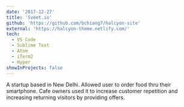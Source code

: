 ```yaml
---
date: '2017-12-27'
title: 'Sveet.io'
github: 'https://github.com/bchiang7/halcyon-site'
external: 'https://halcyon-theme.netlify.com/'
tech:
  - VS Code
  - Sublime Text
  - Atom
  - iTerm2
  - Hyper
showInProjects: false
---
```


A startup based in New Delhi. Allowed user to order food thru their smartphone. Cafe owners used it to increase customer repetition and increasing returning visitors by providing offers.

